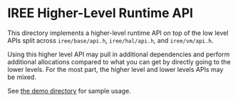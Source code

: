 # IREE Higher-Level Runtime API

This directory implements a higher-level runtime API on top of the low level
APIs split across `iree/base/api.h`, `iree/hal/api.h`, and `iree/vm/api.h`.

Using this higher level API may pull in additional dependencies and perform
additional allocations compared to what you can get by directly going to the
lower levels. For the most part, the higher level and lower levels APIs may be
mixed.

See [the demo directory](./demo/) for sample usage.
